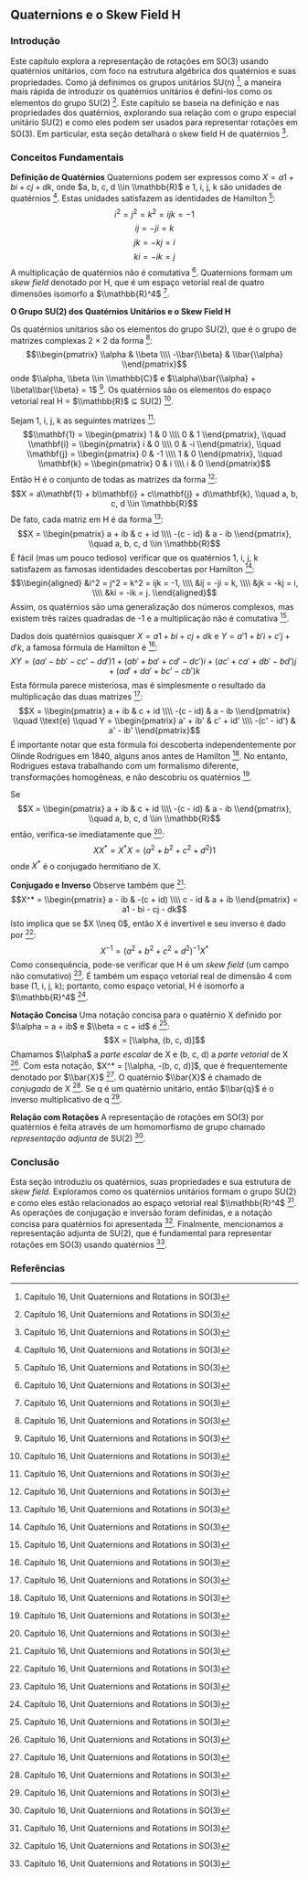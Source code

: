 ## Quaternions e o Skew Field H

### Introdução
Este capítulo explora a representação de rotações em SO(3) usando quatérnios unitários, com foco na estrutura algébrica dos quatérnios e suas propriedades. Como já definimos os grupos unitários SU(n) [^1], a maneira mais rápida de introduzir os quatérnios unitários é defini-los como os elementos do grupo SU(2) [^1]. Este capítulo se baseia na definição e nas propriedades dos quatérnios, explorando sua relação com o grupo especial unitário SU(2) e como eles podem ser usados para representar rotações em SO(3). Em particular, esta seção detalhará o skew field H de quatérnios [^1].

### Conceitos Fundamentais
**Definição de Quatérnios**
Quaternions podem ser expressos como $X = a1 + bi + cj + dk$, onde $a, b, c, d \\in \\mathbb{R}$ e 1, i, j, k são unidades de quatérnios [^1]. Estas unidades satisfazem as identidades de Hamilton [^1]:
$$i^2 = j^2 = k^2 = ijk = -1$$
$$ij = -ji = k$$
$$jk = -kj = i$$
$$ki = -ik = j$$
A multiplicação de quatérnios não é comutativa [^1]. Quaternions formam um *skew field* denotado por H, que é um espaço vetorial real de quatro dimensões isomorfo a $\\mathbb{R}^4$ [^1].

**O Grupo SU(2) dos Quatérnios Unitários e o Skew Field H**

Os quatérnios unitários são os elementos do grupo SU(2), que é o grupo de matrizes complexas 2 × 2 da forma [^1]:
$$\\begin{pmatrix} \\alpha & \\beta \\\\ -\\bar{\\beta} & \\bar{\\alpha} \\end{pmatrix}$$
onde $\\alpha, \\beta \\in \\mathbb{C}$ e $\\alpha\\bar{\\alpha} + \\beta\\bar{\\beta} = 1$ [^1]. Os quatérnios são os elementos do espaço vetorial real H = $\\mathbb{R}$ ⊆ SU(2) [^1].

Sejam 1, i, j, k as seguintes matrizes [^1]:
$$\\mathbf{1} = \\begin{pmatrix} 1 & 0 \\\\ 0 & 1 \\end{pmatrix}, \\quad
\\mathbf{i} = \\begin{pmatrix} i & 0 \\\\ 0 & -i \\end{pmatrix}, \\quad
\\mathbf{j} = \\begin{pmatrix} 0 & -1 \\\\ 1 & 0 \\end{pmatrix}, \\quad
\\mathbf{k} = \\begin{pmatrix} 0 & i \\\\ i & 0 \\end{pmatrix}$$
Então H é o conjunto de todas as matrizes da forma [^1]:
$$X = a\\mathbf{1} + b\\mathbf{i} + c\\mathbf{j} + d\\mathbf{k}, \\quad a, b, c, d \\in \\mathbb{R}$$
De fato, cada matriz em H é da forma [^1]:
$$X = \\begin{pmatrix} a + ib & c + id \\\\ -(c - id) & a - ib \\end{pmatrix}, \\quad a, b, c, d \\in \\mathbb{R}$$
É fácil (mas um pouco tedioso) verificar que os quatérnios 1, i, j, k satisfazem as famosas identidades descobertas por Hamilton [^1]:
$$\\begin{aligned}
&i^2 = j^2 = k^2 = ijk = -1, \\\\
&ij = -ji = k, \\\\
&jk = -kj = i, \\\\
&ki = -ik = j.
\\end{aligned}$$
Assim, os quatérnios são uma generalização dos números complexos, mas existem três raízes quadradas de -1 e a multiplicação não é comutativa [^1].

Dados dois quatérnios quaisquer $X = a1 + bi + cj + dk$ e $Y = a'1 + b'i + c'j + d'k$, a famosa fórmula de Hamilton é [^1]:
$$XY = (aa' - bb' - cc' - dd')1 + (ab' + ba' + cd' - dc')i + (ac' + ca' + db' - bd')j + (ad' + da' + bc' - cb')k$$
Esta fórmula parece misteriosa, mas é simplesmente o resultado da multiplicação das duas matrizes [^1]:
$$X = \\begin{pmatrix} a + ib & c + id \\\\ -(c - id) & a - ib \\end{pmatrix} \\quad \\text{e} \\quad Y = \\begin{pmatrix} a' + ib' & c' + id' \\\\ -(c' - id') & a' - ib' \\end{pmatrix}$$
É importante notar que esta fórmula foi descoberta independentemente por Olinde Rodrigues em 1840, alguns anos antes de Hamilton [^1]. No entanto, Rodrigues estava trabalhando com um formalismo diferente, transformações homogêneas, e não descobriu os quatérnios [^1].

Se
$$X = \\begin{pmatrix} a + ib & c + id \\\\ -(c - id) & a - ib \\end{pmatrix}, \\quad a, b, c, d \\in \\mathbb{R}$$
então, verifica-se imediatamente que [^1]:
$$XX^* = X^*X = (a^2 + b^2 + c^2 + d^2)1$$
onde $X^*$ é o conjugado hermitiano de X.

**Conjugado e Inverso**
Observe também que [^1]:
$$X^* = \\begin{pmatrix} a - ib & -(c + id) \\\\ c - id & a + ib \\end{pmatrix} = a1 - bi - cj - dk$$
Isto implica que se $X \\neq 0$, então X é invertível e seu inverso é dado por [^1]:
$$X^{-1} = (a^2 + b^2 + c^2 + d^2)^{-1}X^*$$
Como consequência, pode-se verificar que H é um *skew field* (um campo não comutativo) [^1]. É também um espaço vetorial real de dimensão 4 com base (1, i, j, k); portanto, como espaço vetorial, H é isomorfo a $\\mathbb{R}^4$ [^1].

**Notação Concisa**
Uma notação concisa para o quatérnio X definido por $\\alpha = a + ib$ e $\\beta = c + id$ é [^1]:
$$X = [\\alpha, (b, c, d)]$$
Chamamos $\\alpha$ a *parte escalar* de X e (b, c, d) a *parte vetorial* de X [^1]. Com esta notação, $X^* = [\\alpha, -(b, c, d)]$, que é frequentemente denotado por $\\bar{X}$ [^1]. O quatérnio $\\bar{X}$ é chamado de *conjugado* de X [^1]. Se q é um quatérnio unitário, então $\\bar{q}$ é o inverso multiplicativo de q [^1].

**Relação com Rotações**
A representação de rotações em SO(3) por quatérnios é feita através de um homomorfismo de grupo chamado *representação adjunta* de SU(2) [^1].

### Conclusão
Esta seção introduziu os quatérnios, suas propriedades e sua estrutura de *skew field*. Exploramos como os quatérnios unitários formam o grupo SU(2) e como eles estão relacionados ao espaço vetorial real $\\mathbb{R}^4$ [^1]. As operações de conjugação e inversão foram definidas, e a notação concisa para quatérnios foi apresentada [^1]. Finalmente, mencionamos a representação adjunta de SU(2), que é fundamental para representar rotações em SO(3) usando quatérnios [^1].

### Referências
[^1]: Capítulo 16, Unit Quaternions and Rotations in SO(3)
<!-- END -->